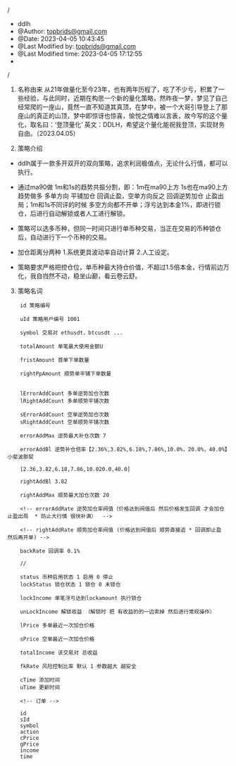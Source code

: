 /
 * ddlh
 * @Author: topbrids@gmail.com 
 * @Date: 2023-04-05 10:43:45 
 * @Last Modified by: topbrids@gmail.com
 * @Last Modified time: 2023-04-05 17:12:55
 *
/

1. 名称由来
从21年做量化至今23年，也有两年历程了，吃了不少亏，积累了一些经验，与此同时，近期在构思一个新的量化策略，然昨夜一梦，梦见了自己经常爬的一座山，竟然一直不知道其真顶，在梦中，被一个大哥引导登上了那座山的真正的山顶，梦中即惊讶也惊喜，愉悦之情难以言表，故今写的这个量化，取名曰：‘登顶量化’ 英文：DDLH，希望这个量化能祝我登顶，实现财务自由。（2023.04.05）

2. 策略介绍

 * ddlh属于一款多开双开的双向策略，追求利润极值点，无论什么行情，都可以执行。

 * 通过ma90做 1m和1s的趋势共振分割，即：1m在ma90上方 1s也在ma90上方 趋势做多 多单方向 平铺加仓 回调止盈，空单方向反之 回调逆势加仓 止盈出局；1m和1s不同评的时候 多空方向都不开单；浮亏达到本金1%，即进行锁仓，后进行自动解锁或者人工进行解锁。

 * 策略可以选多币种，但同一时间只进行单币种交易，当正在交易的币种锁仓后，自动进行下一个币种的交易。

 * 加仓距离分两种 1.系统更具波动率自动计算 2.人工设定。

 * 策略要求严格把控仓位，单币种最大持仓价值，不超过1.5倍本金，行情前边万化，我自岿然不动，稳坐山巅，看云卷云舒。

 3. 策略名词

```    
    id 策略编号

    uId 策略用户编号 1001

    symbol 交易对 ethusdt，btcusdt ...

    totalAmount 单笔最大使用金额U

    fristAmount 首单下单数量 

    rightPpAmount 顺势单平铺下单数量


    lErrorAddCount 多单逆势加仓次数
    lRightAddCount 多单顺势平铺次数

    sErrorAddCount 空单逆势加仓次数
    sRightAddCount 空单顺势平铺次数

    errorAddMax 逆势最大补仓次数 7

    errorAddBl 逆势补仓倍率【2.36%,3.82%,6.18%,7.86%,10.0%，20.0%，40.0%】小斐波那契

    [2.36,3.82,6.18,7.86,10.020.0,40.0]

    rightAddBl 3.82

    rightAddMax 顺势最大加仓次数 20

    <!-- errorAddRate 逆势加仓率阀值（价格达到阀值后 然后价格发生回调 才会加仓 止盈出局  * 防止大行情 很快补满）  -->

    <!-- rightAddRate 顺势加仓率阀值 (价格达到阀值后 顺势直接追 * 回调即止盈 然后再开单) -->

    backRate 回调率 0.1%

    //

    status 币种启用状态 1 启用 0 停止
    lockStatus 锁仓状态 1 锁仓 0 未锁仓

    lockIncome 单笔浮亏达到lockamount 执行锁仓

    unLockIncome 解锁收益 （解锁时 把 有收益的的一边卖掉 然后进行常规操作）

    lPrice 多单最近一次加仓价格

    sPrice 空单最近一次加仓价格

    totalIncome 该交易对 总收益

    fkRate 风险控制比率 默认 1 参数越大 越安全

    cTime 添加时间
    uTime 更新时间

    <!-- 订单 -->

    id
    sId
    symbol
    action
    cPrice
    gPrice
    income
    time
    
```













